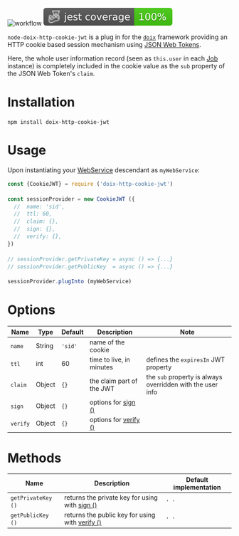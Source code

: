 ![workflow](https://github.com/do-/node-doix-http-cookie-jwt/actions/workflows/main.yml/badge.svg)
![Jest coverage](./badges/coverage-jest%20coverage.svg)


`node-doix-http-cookie-jwt` is a plug in for the [`doix`](https://github.com/do-/node-doix) framework providing an HTTP cookie based session mechanism using [JSON Web Tokens](https://jwt.io/).

Here, the whole user information record (seen as `this.user` in each [Job](https://github.com/do-/node-doix/wiki/Job) instance) is completely included in the cookie value as the `sub` property of the JSON Web Token's `claim`.

# Installation
```
npm install doix-http-cookie-jwt
```
# Usage
Upon instantiating your [WebService](https://github.com/do-/node-doix-http/wiki/WebService) descendant as `myWebService`:

```js
const {CookieJWT} = require ('doix-http-cookie-jwt')

const sessionProvider = new CookieJWT ({
  //  name: 'sid',
  //  ttl: 60,
  //  claim: {},
  //  sign: {},
  //  verify: {},
})

// sessionProvider.getPrivateKey = async () => {...}
// sessionProvider.getPublicKey  = async () => {...}

sessionProvider.plugInto (myWebService)
```

# Options
| Name | Type | Default | Description | Note
| ---- | -- | -- | -- | -- |
| `name` | String | `'sid'` | name of the cookie |
| `ttl` | int | 60 | time to live, in minutes | defines the `expiresIn` JWT property
| `claim` | Object | `{}` | the claim part of the JWT | the `sub` property is always overridden with the user info
| `sign` | Object | `{}` | options for [sign ()](https://github.com/auth0/node-jsonwebtoken#jwtsignpayload-secretorprivatekey-options-callback) | 
| `verify` | Object | `{}` | options for [verify ()](https://github.com/auth0/node-jsonwebtoken#jwtverifytoken-secretorpublickey-options-callback) | 

# Methods
| Name | Description | Default implementation
| ---- | -- | -- 
| `getPrivateKey ()` | returns the private key for using with [sign ()](https://github.com/auth0/node-jsonwebtoken#jwtsignpayload-secretorprivatekey-options-callback) | `' '`
| `getPublicKey ()` | returns the public key for using with [verify ()](https://github.com/auth0/node-jsonwebtoken#jwtverifytoken-secretorpublickey-options-callback) | `' '`
